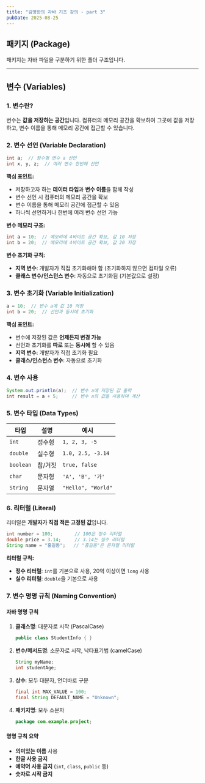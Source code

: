 ```yaml
---
title: "김영한의 자바 기초 강의 - part 3"
pubDate: 2025-08-25
---
```


## 패키지 (Package)

패키지는 자바 파일을 구분하기 위한 폴더 구조입니다.

---

## 변수 (Variables)

### 1. 변수란?

변수는 **값을 저장하는 공간**입니다. 컴퓨터의 메모리 공간을 확보하여 그곳에 값을 저장하고, 변수 이름을 통해 메모리 공간에 접근할 수 있습니다.

### 2. 변수 선언 (Variable Declaration)

```java
int a;  // 정수형 변수 a 선언
int x, y, z;  // 여러 변수 한번에 선언
```

**핵심 포인트:**

- 저장하고자 하는 **데이터 타입**과 **변수 이름**을 함께 작성
- 변수 선언 시 컴퓨터의 메모리 공간을 확보
- 변수 이름을 통해 메모리 공간에 접근할 수 있음
- 하나씩 선언하거나 한번에 여러 변수 선언 가능

**변수 메모리 구조:**

```java
int a = 10;  // 메모리에 4바이트 공간 확보, 값 10 저장
int b = 20;  // 메모리에 4바이트 공간 확보, 값 20 저장
```

**변수 초기화 규칙:**

- **지역 변수**: 개발자가 직접 초기화해야 함 (초기화하지 않으면 컴파일 오류)
- **클래스 변수/인스턴스 변수**: 자동으로 초기화됨 (기본값으로 설정)

### 3. 변수 초기화 (Variable Initialization)

```java
a = 10;  // 변수 a에 값 10 저장
int b = 20;  // 선언과 동시에 초기화
```

**핵심 포인트:**

- 변수에 저장된 값은 **언제든지 변경 가능**
- 선언과 초기화를 **따로** 또는 **동시에** 할 수 있음
- **지역 변수**: 개발자가 직접 초기화 필요
- **클래스/인스턴스 변수**: 자동으로 초기화

### 4. 변수 사용

```java
System.out.println(a);  // 변수 a에 저장된 값 출력
int result = a + 5;     // 변수 a의 값을 사용하여 계산
```

### 5. 변수 타입 (Data Types)

| 타입      | 설명    | 예시               |
| --------- | ------- | ------------------ |
| `int`     | 정수형  | `1, 2, 3, -5`      |
| `double`  | 실수형  | `1.0, 2.5, -3.14`  |
| `boolean` | 참/거짓 | `true, false`      |
| `char`    | 문자형  | `'A', 'B', '가'`   |
| `String`  | 문자열  | `"Hello", "World"` |

### 6. 리터럴 (Literal)

리터럴은 **개발자가 직접 적은 고정된 값**입니다.

```java
int number = 100;        // 100은 정수 리터럴
double price = 3.14;     // 3.14는 실수 리터럴
String name = "홍길동";   // "홍길동"은 문자열 리터럴
```

**리터럴 규칙:**

- **정수 리터럴**: `int`를 기본으로 사용, 20억 이상이면 `long` 사용
- **실수 리터럴**: `double`을 기본으로 사용

### 7. 변수 명명 규칙 (Naming Convention)

#### 자바 명명 규칙

1. **클래스명**: 대문자로 시작 (PascalCase)

   ```java
   public class StudentInfo { }
   ```

2. **변수/메서드명**: 소문자로 시작, 낙타표기법 (camelCase)

   ```java
   String myName;
   int studentAge;
   ```

3. **상수**: 모두 대문자, 언더바로 구분

   ```java
   final int MAX_VALUE = 100;
   final String DEFAULT_NAME = "Unknown";
   ```

4. **패키지명**: 모두 소문자
   ```java
   package com.example.project;
   ```

#### 명명 규칙 요약

- **의미있는 이름** 사용
- **한글 사용 금지**
- **예약어 사용 금지** (`int`, `class`, `public` 등)
- **숫자로 시작 금지**
